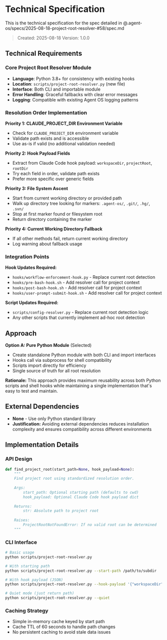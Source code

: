 # Technical Specification

This is the technical specification for the spec detailed in @.agent-os/specs/2025-08-18-project-root-resolver-#58/spec.md

> Created: 2025-08-18
> Version: 1.0.0

## Technical Requirements

### Core Project Root Resolver Module

- **Language**: Python 3.8+ for consistency with existing hooks
- **Location**: `scripts/project-root-resolver.py` (new file)
- **Interface**: Both CLI and importable module
- **Error Handling**: Graceful fallbacks with clear error messages
- **Logging**: Compatible with existing Agent OS logging patterns

### Resolution Order Implementation

**Priority 1: CLAUDE_PROJECT_DIR Environment Variable**
- Check for `CLAUDE_PROJECT_DIR` environment variable
- Validate path exists and is accessible
- Use as-is if valid (no additional validation needed)

**Priority 2: Hook Payload Fields** 
- Extract from Claude Code hook payload: `workspaceDir`, `projectRoot`, `rootDir`
- Try each field in order, validate path exists
- Prefer more specific over generic fields

**Priority 3: File System Ascent**
- Start from current working directory or provided path
- Walk up directory tree looking for markers: `.agent-os/`, `.git/`, `.hg/`, `.svn/`
- Stop at first marker found or filesystem root
- Return directory containing the marker

**Priority 4: Current Working Directory Fallback**
- If all other methods fail, return current working directory
- Log warning about fallback usage

### Integration Points

**Hook Updates Required:**
- `hooks/workflow-enforcement-hook.py` - Replace current root detection
- `hooks/pre-bash-hook.sh` - Add resolver call for project context
- `hooks/post-bash-hook.sh` - Add resolver call for project context  
- `hooks/user-prompt-submit-hook.sh` - Add resolver call for project context

**Script Updates Required:**
- `scripts/config-resolver.py` - Replace current root detection logic
- Any other scripts that currently implement ad-hoc root detection

## Approach

**Option A: Pure Python Module** (Selected)
- Create standalone Python module with both CLI and import interfaces
- Hooks call via subprocess for shell compatibility
- Scripts import directly for efficiency
- Single source of truth for all root resolution

**Rationale:** This approach provides maximum reusability across both Python scripts and shell hooks while maintaining a single implementation that's easy to test and maintain.

## External Dependencies

- **None** - Use only Python standard library
- **Justification:** Avoiding external dependencies reduces installation complexity and ensures compatibility across different environments

## Implementation Details

### API Design

```python
def find_project_root(start_path=None, hook_payload=None):
    """
    Find project root using standardized resolution order.
    
    Args:
        start_path: Optional starting path (defaults to cwd)
        hook_payload: Optional Claude Code hook payload dict
    
    Returns:
        str: Absolute path to project root
        
    Raises:
        ProjectRootNotFoundError: If no valid root can be determined
    """
```

### CLI Interface

```bash
# Basic usage
python scripts/project-root-resolver.py

# With starting path
python scripts/project-root-resolver.py --start-path /path/to/subdir

# With hook payload (JSON)
python scripts/project-root-resolver.py --hook-payload '{"workspaceDir": "/path"}'

# Quiet mode (just return path)
python scripts/project-root-resolver.py --quiet
```

### Caching Strategy

- Simple in-memory cache keyed by start path
- Cache TTL of 60 seconds to handle path changes
- No persistent caching to avoid stale data issues